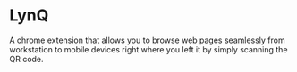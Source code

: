 # LynQ
A chrome extension that allows you to browse web pages seamlessly from workstation to mobile devices right where you left it by simply scanning the QR code.
